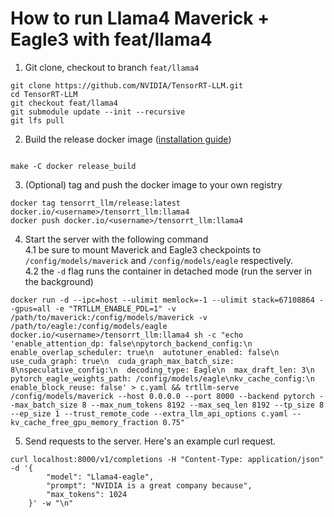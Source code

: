 # How to run Llama4 Maverick + Eagle3 with feat/llama4

1. Git clone, checkout to branch `feat/llama4`
```
git clone https://github.com/NVIDIA/TensorRT-LLM.git
cd TensorRT-LLM
git checkout feat/llama4
git submodule update --init --recursive
git lfs pull
```

2. Build the release docker image ([installation guide](https://nvidia.github.io/TensorRT-LLM/installation/build-from-source-linux.html#option-1-build-tensorrt-llm-in-one-stepp))
```

make -C docker release_build
```

3. (Optional) tag and push the docker image to your own registry
```
docker tag tensorrt_llm/release:latest docker.io/<username>/tensorrt_llm:llama4
docker push docker.io/<username>/tensorrt_llm:llama4
```

4. Start the server with the following command  
4.1 be sure to mount Maverick and Eagle3 checkpoints to `/config/models/maverick` and `/config/models/eagle` respectively.  
4.2 the `-d` flag runs the container in detached mode (run the server in the background)
```
docker run -d --ipc=host --ulimit memlock=-1 --ulimit stack=67108864 --gpus=all -e "TRTLLM_ENABLE_PDL=1" -v /path/to/maverick:/config/models/maverick -v /path/to/eagle:/config/models/eagle docker.io/<username>/tensorrt_llm:llama4 sh -c "echo 'enable_attention_dp: false\npytorch_backend_config:\n  enable_overlap_scheduler: true\n  autotuner_enabled: false\n  use_cuda_graph: true\n  cuda_graph_max_batch_size: 8\nspeculative_config:\n  decoding_type: Eagle\n  max_draft_len: 3\n  pytorch_eagle_weights_path: /config/models/eagle\nkv_cache_config:\n  enable_block_reuse: false' > c.yaml && trtllm-serve /config/models/maverick --host 0.0.0.0 --port 8000 --backend pytorch --max_batch_size 8 --max_num_tokens 8192 --max_seq_len 8192 --tp_size 8 --ep_size 1 --trust_remote_code --extra_llm_api_options c.yaml --kv_cache_free_gpu_memory_fraction 0.75"
```

5. Send requests to the server. Here's an example curl request.
```
curl localhost:8000/v1/completions -H "Content-Type: application/json" -d '{
        "model": "Llama4-eagle",
        "prompt": "NVIDIA is a great company because",
        "max_tokens": 1024
    }' -w "\n"
```